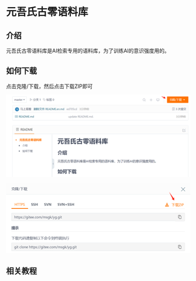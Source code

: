 # 元吾氏古零语料库

## 介绍

元吾氏古零语料库是AI检索专用的语料库，为了训练AI的意识强度用的。

## 如何下载

点击克隆/下载，然后点击下载ZIP即可

![1721731192845](image/README/1721731192845.png)

![1721731265700](image/README/1721731265700.png)

## 相关教程
